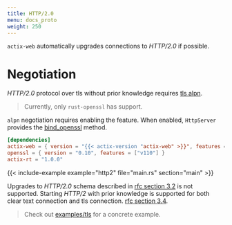 ```yaml
---
title: HTTP/2.0
menu: docs_proto
weight: 250
---
```


`actix-web` automatically upgrades connections to *HTTP/2.0* if possible.

# Negotiation

*HTTP/2.0* protocol over tls without prior knowledge requires [tls alpn][tlsalpn].

> Currently, only `rust-openssl` has support.

`alpn` negotiation requires enabling the feature. When enabled, `HttpServer` provides the
[bind_openssl][bindopenssl] method.

```toml
[dependencies]
actix-web = { version = "{{< actix-version "actix-web" >}}", features = ["openssl"] }
openssl = { version = "0.10", features = ["v110"] }
actix-rt = "1.0.0"
```
{{< include-example example="http2" file="main.rs" section="main" >}}

Upgrades to *HTTP/2.0* schema described in [rfc section 3.2][rfcsection32] is not
supported.  Starting *HTTP/2* with prior knowledge is supported for both clear text
connection and tls connection. [rfc section 3.4][rfcsection34].

> Check out [examples/tls][examples] for a concrete example.

[rfcsection32]: https://http2.github.io/http2-spec/#rfc.section.3.2
[rfcsection34]: https://http2.github.io/http2-spec/#rfc.section.3.4
[bindopenssl]: https://docs.rs/actix-web/2/actix_web/struct.HttpServer.html#method.bind_openssl
[tlsalpn]: https://tools.ietf.org/html/rfc7301
[examples]: https://github.com/actix/examples/tree/master/rustls
